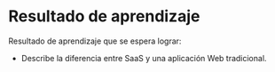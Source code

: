 # Resultado de aprendizaje

Resultado de aprendizaje que se espera lograr:

- Describe la diferencia entre SaaS y una aplicación Web tradicional.